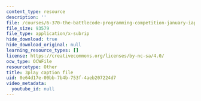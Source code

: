 ```yaml
---
content_type: resource
description: ''
file: /courses/6-370-the-battlecode-programming-competition-january-iap-2013/0e64d17e00bb7b4b753f4aeb207224d7_3j3Odfpvhrs.srt
file_size: 93579
file_type: application/x-subrip
hide_download: true
hide_download_original: null
learning_resource_types: []
license: https://creativecommons.org/licenses/by-nc-sa/4.0/
ocw_type: OCWFile
resourcetype: Other
title: 3play caption file
uid: 0e64d17e-00bb-7b4b-753f-4aeb207224d7
video_metadata:
  youtube_id: null
---
```

